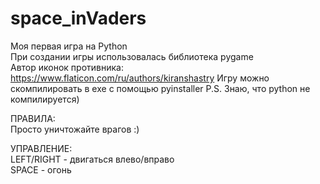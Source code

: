# space_inVaders
Моя первая игра на Python <br>
При создании игры использовалась библиотека pygame <br>
Автор иконок противника: https://www.flaticon.com/ru/authors/kiranshastry
Игру можно скомпилировать в exe с помощью pyinstaller
P.S. Знаю, что python не компилируется)

ПРАВИЛА: <br>
Просто уничтожайте врагов :) <br>

УПРАВЛЕНИЕ: <br>
LEFT/RIGHT - двигаться влево/вправо <br>
SPACE - огонь 

